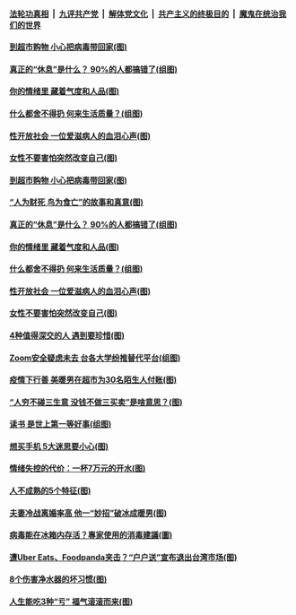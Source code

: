####  [法轮功真相](../../../../basic/blob/master/README.md?t=04120501) &nbsp;|&nbsp; [九评共产党](../../../../9ping.md/blob/master/README.md?t=04120501) &nbsp;|&nbsp; [解体党文化](../../../../jtdwh.md/blob/master/README.md?t=04120501)  &nbsp;|&nbsp; [共产主义的终极目的](../../../../gczydzjmd.md/blob/master/README.md?t=04120501) &nbsp;|&nbsp; [魔鬼在统治我们的世界](../../../../mgztzwmdsj.md/blob/master/README.md?t=04120501) 

#### [到超市购物 小心把病毒带回家(图)](../pages/p8/929221.md?t=04120501) 

#### [真正的“休息”是什么？ 90%的人都搞错了(组图)](../pages/p8/929390.md?t=04120501) 

#### [你的情绪里 藏着气度和人品(图)](../pages/p8/928992.md?t=04120501) 

#### [什么都舍不得扔 何来生活质量？(组图)](../pages/p8/929295.md?t=04120501) 

#### [性开放社会 一位爱滋病人的血泪心声(图)](../pages/p8/929276.md?t=04120501) 

#### [女性不要害怕突然改变自己(图)](../pages/p8/929253.md?t=04120501) 

#### [到超市购物 小心把病毒带回家(图)](../pages/p8/929221.md?t=04120501) 

#### [“人为财死 鸟为食亡”的故事和真意(图)](../pages/p8/929187.md?t=04120501) 

#### [真正的“休息”是什么？ 90%的人都搞错了(组图)](../pages/p8/929390.md?t=04120501) 

#### [你的情绪里 藏着气度和人品(图)](../pages/p8/928992.md?t=04120501) 

#### [什么都舍不得扔 何来生活质量？(组图)](../pages/p8/929295.md?t=04120501) 

#### [性开放社会 一位爱滋病人的血泪心声(图)](../pages/p8/929276.md?t=04120501) 

#### [女性不要害怕突然改变自己(图)](../pages/p8/929253.md?t=04120501) 

#### [4种值得深交的人 遇到要珍惜(图)](../pages/p8/929208.md?t=04120501) 

#### [Zoom安全疑虑未去 台各大学纷推替代平台(组图)](../pages/p8/929178.md?t=04120501) 

#### [疫情下行善 美暖男在超市为30名陌生人付账(图)](../pages/p8/929009.md?t=04120501) 

#### [“人穷不碰三生意 没钱不做三买卖”是啥意思？(图)](../pages/p8/929087.md?t=04120501) 

#### [读书 是世上第一等好事(组图)](../pages/p8/928997.md?t=04120501) 

#### [想买手机 5大迷思要小心(图)](../pages/p8/929055.md?t=04120501) 

#### [情绪失控的代价：一杯7万元的开水(图)](../pages/p8/929042.md?t=04120501) 

#### [人不成熟的5个特征(图)](../pages/p8/928428.md?t=04120501) 

#### [夫妻冷战离婚率高 他一“妙招”破冰成暖男(图)](../pages/p8/928978.md?t=04120501) 

#### [病毒能在冰箱内存活？專家使用的消毒建議(圖)](../pages/p8/928993.md?t=04120501) 

#### [遭Uber Eats、Foodpanda夹击？“户户送”宣布退出台湾市场(图)](../pages/p8/928911.md?t=04120501) 

#### [8个伤害净水器的坏习惯(图)](../pages/p8/928891.md?t=04120501) 

#### [人生能吃3种“亏” 福气滚滚而来(图)](../pages/p8/928887.md?t=04120501) 

